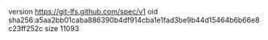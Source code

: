 version https://git-lfs.github.com/spec/v1
oid sha256:a5aa2bb01caba886390b4df914cba1e1fad3be9b44d15464b6b66e8c23ff252c
size 11093

